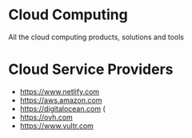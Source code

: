 # Cloud Computing
All the cloud computing products, solutions and tools

# Cloud Service Providers
- https://www.netlify.com 
- https://aws.amazon.com 
- https://digitalocean.com (
- https://ovh.com 
- https://www.vultr.com
